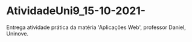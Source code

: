 # AtividadeUni9_15-10-2021-
Entrega atividade prática da matéria 'Aplicações Web', professor Daniel, Uninove.
